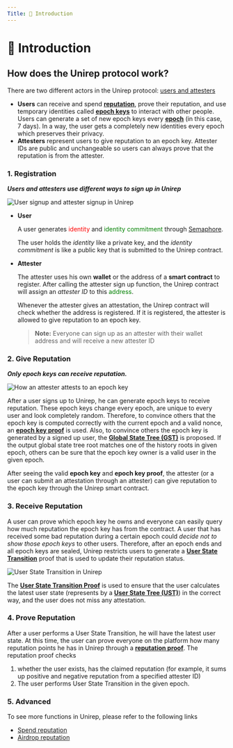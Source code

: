 ```yaml
---
Title: 🧩 Introduction
---
```


# 🧩 Introduction

## How does the Unirep protocol work?

There are two different actors in the Unirep protocol: [users and attesters](protocol/glossary/users-and-attesters.md)

* **Users** can receive and spend [**reputation**](protocol/glossary/reputation.md), prove their reputation, and use temporary identities called [**epoch keys**](protocol/glossary/epoch-key.md) to interact with other people. Users can generate a set of new epoch keys every [**epoch**](protocol/glossary/epoch.md) (in this case, 7 days). In a way, the user gets a completely new identities every epoch which preserves their privacy.
* **Attesters** represent users to give reputation to an epoch key. Attester IDs are public and unchangeable so users can always prove that the reputation is from the attester.

### 1. Registration

_**Users and attesters use different ways to sign up in Unirep**_

![User signup and attester signup in Unirep](https://miro.medium.com/max/4800/0\*wcqrf4SN2TRx38YI)

*   **User**

    A user generates <font color="red">identity</font> and <font color="green">identity commitment</font> through [Semaphore](https://github.com/semaphore-protocol).

    The user holds the _identity_ like a private key, and the _identity commitment_ is like a public key that is submitted to the Unirep contract.
*   **Attester**

    The attester uses his own **wallet** or the address of a **smart contract** to register. After calling the attester sign up function, the Unirep contract will assign an _attester ID_ to this <font color="green">address</font>.

    Whenever the attester gives an attestation, the Unirep contract will check whether the address is registered. If it is registered, the attester is allowed to give reputation to an epoch key.

    > **Note:** Everyone can sign up as an attester with their wallet address and will receive a new attester ID

### 2. Give Reputation

_**Only epoch keys can receive reputation.**_

![How an attester attests to an epoch key](https://miro.medium.com/max/4800/0\*zxlIej01nppoYBoc)

After a user signs up to Unirep, he can generate epoch keys to receive reputation. These epoch keys change every epoch, are unique to every user and look completely random. Therefore, to convince others that the epoch key is computed correctly with the current epoch and a valid nonce, an [**epoch key proof**](protocol/circuits/epoch-key-proof.md) is used. Also, to convince others the epoch key is generated by a signed up user, the [**Global State Tree (GST)**](protocol/glossary/trees.md#global-state-tree) is proposed. If the output global state tree root matches one of the history roots in given epoch, others can be sure that the epoch key owner is a valid user in the given epoch.

After seeing the valid **epoch key** and **epoch key proof**, the attester (or a user can submit an attestation through an attester) can give reputation to the epoch key through the Unirep smart contract.

### 3. Receive Reputation

A user can prove which epoch key he owns and everyone can easily query how much reputation the epoch key has from the contract. A user that has received some bad reputation during a certain epoch could _decide not to show those epoch keys_ to other users. Therefore, after an epoch ends and all epoch keys are sealed, Unirep restricts users to generate a [**User State Transition**](protocol/glossary/user-state-transition.md) proof that is used to update their reputation status.

![User State Transition in Unirep](https://miro.medium.com/max/4800/0\*t18QHcnKhY5LA5P8)

The [**User State Transition Proof**](protocol/circuits/user-state-transition-proof.md) is used to ensure that the user calculates the latest user state (represents by a [**User State Tree (UST)**](protocol/glossary/trees.md#user-state-tree)) in the correct way, and the user does not miss any attestation.

### 4. Prove Reputation

After a user performs a User State Transition, he will have the latest user state. At this time, the user can prove everyone on the platform how many reputation points he has in Unirep through a [**reputation proof**](protocol/circuits/reputation-proof.md). The reputation proof checks&#x20;

1. whether the user exists, has the claimed reputation (for example, it sums up positive and negative reputation from a specified attester ID)
2. The user performs User State Transition in the given epoch.

### 5. Advanced

To see more functions in Unirep, please refer to the following links

* [Spend reputation](cli/spend-reputation.md)
* [Airdrop reputation](cli/airdrop-reputation.md)
